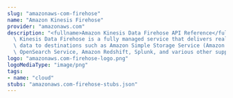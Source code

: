 ```yaml
---
slug: "amazonaws-com-firehose"
name: "Amazon Kinesis Firehose"
provider: "amazonaws.com"
description: "<fullname>Amazon Kinesis Data Firehose API Reference</fullname> <p>Amazon\
  \ Kinesis Data Firehose is a fully managed service that delivers real-time streaming\
  \ data to destinations such as Amazon Simple Storage Service (Amazon S3), Amazon\
  \ OpenSearch Service, Amazon Redshift, Splunk, and various other supportd destinations.</p>"
logo: "amazonaws.com-firehose-logo.png"
logoMediaType: "image/png"
tags:
- name: "cloud"
stubs: "amazonaws.com-firehose-stubs.json"
---
```

